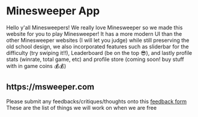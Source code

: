 <h1> Minesweeper App </h1>
Hello y'all Minesweepers! We really love Minesweeper so we made this website for you to play Minesweeper! 
It has a more modern UI than the other Minesweeper websites (I will let you judge) while still preserving the old school design, we also incorporated features such as sliderbar for the difficulty (try swiping it!!), Leaderboard (be on the top 😎), and lastly profile stats (winrate, total game, etc) and profile store (coming soon! buy stuff with in game coins 💰💰)
<h2> https://msweeper.com </h2> 

Please submit any feedbacks/critiques/thoughts onto this <a href= "https://docs.google.com/forms/d/e/1FAIpQLSe3sQJtLYV5iZ6kCK74OGhEaCykoJqktLfuJwX2Xag0J_Z1GQ/viewform"> feedback form </a> 
These are the list of things we will work on when we are free 
